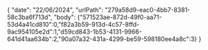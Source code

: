 { 
  "date": "22/06/2024",
  "urlPath": "279a58d9-eac0-4bb7-8381-58c3ba6f713d",
  "body": {"571523ae-872d-49f0-aa71-53d4a41cd810":0,"f82a3b59-913d-4c57-8ffd-9ac954105e2d":1,"d59cd843-1b53-4131-9966-641d41aa634b":2,"90a07a32-431a-4299-be59-598180ee4a8c":3}
}
